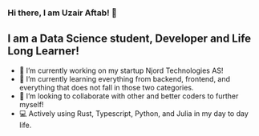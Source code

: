### Hi there, I am Uzair Aftab! 👋

## I am a Data Science student, Developer and Life Long Learner!
- 🔭 I’m currently working on my startup Njord Technologies AS!
- 🌱 I’m currently learning everything from backend, frontend, and everything that does not fall in those two categories.
- 👯 I’m looking to collaborate with other and better coders to further myself!
- 💻 Actively using Rust, Typescript, Python, and Julia in my day to day life.
